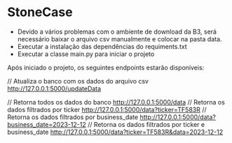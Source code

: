 # StoneCase

- Devido a vários problemas com o ambiente de download da B3, será necessário baixar o arquivo csv manualmente e colocar na pasta data.
- Executar a instalação das dependências do requiments.txt
- Executar a classe main.py para iniciar o projeto

Após iniciado o projeto, os seguintes endpoints estarão disponíveis:

// Atualiza o banco com os dados do arquivo csv
http://127.0.0.1:5000/updateData

// Retorna todos os dados do banco
http://127.0.0.1:5000/data
// Retorna os dados filtrados por ticker
http://127.0.0.1:5000/data?ticker=TF583R
// Retorna os dados filtrados por business_date
http://127.0.0.1:5000/data?business_date=2023-12-12
// Retorna os dados filtrados por ticker e business_date
http://127.0.0.1:5000/data?ticker=TF583R&data=2023-12-12

